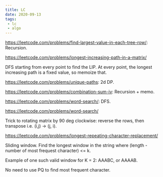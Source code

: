 ```yaml
---
title: LC
date: 2020-09-13
tags:
 - lc
 - algo
---
```

https://leetcode.com/problems/find-largest-value-in-each-tree-row/: Recursion.

https://leetcode.com/problems/longest-increasing-path-in-a-matrix/

DFS starting from every point to find the LIP. At every point, the longest increasing path is a fixed value, so memoize that.

https://leetcode.com/problems/unique-paths: 2d DP.

https://leetcode.com/problems/combination-sum-iv: Recursion + memo.

https://leetcode.com/problems/word-search/: DFS.

https://leetcode.com/problems/word-search/

Trick to rotating matrix by 90 deg clockwise: reverse the rows, then transpose i.e. (i,j) -> (j, i).

https://leetcode.com/problems/longest-repeating-character-replacement/

Sliding window. Find the longest window in the string where (length - number of most frequest character) <= k.

Example of one such valid window for K = 2: AAABC, or AAAAB. 

No need to use PQ to find most frequent character.
